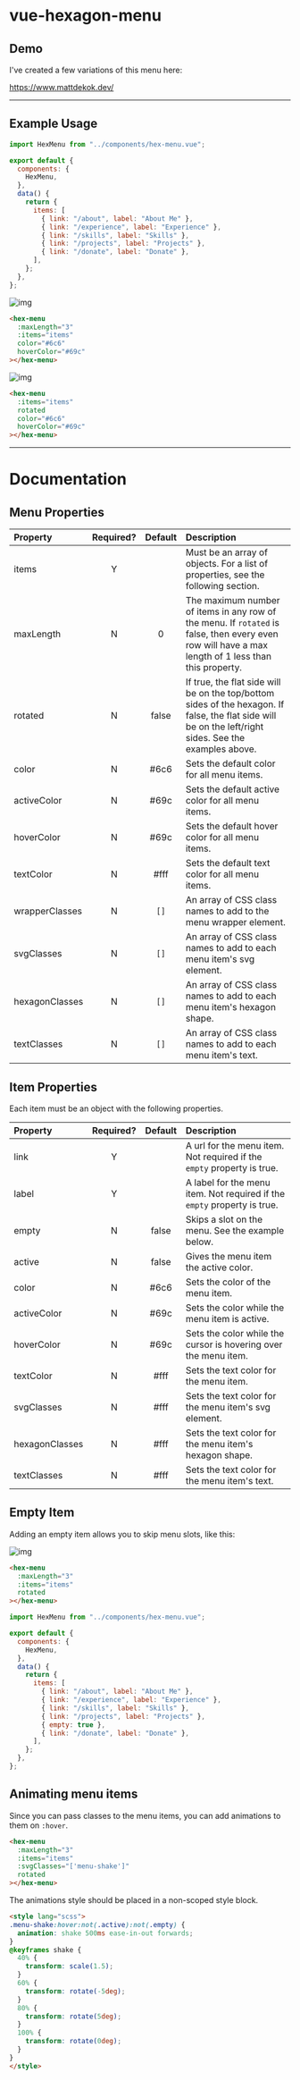 # vue-hexagon-menu

## Demo

I've created a few variations of this menu here:

https://www.mattdekok.dev/

----

## Example Usage

```javascript
import HexMenu from "../components/hex-menu.vue";

export default {
  components: {
    HexMenu,
  },
  data() {
    return {
      items: [
        { link: "/about", label: "About Me" },
        { link: "/experience", label: "Experience" },
        { link: "/skills", label: "Skills" },
        { link: "/projects", label: "Projects" },
        { link: "/donate", label: "Donate" },
      ],
    };
  },
};
```

![img](https://i.imgur.com/o4onSyp.png?1)

```html
<hex-menu
  :maxLength="3"
  :items="items"
  color="#6c6"
  hoverColor="#69c"
></hex-menu>
```

![img](https://i.imgur.com/XGK4ACj.png?1)

```html
<hex-menu
  :items="items"
  rotated
  color="#6c6"
  hoverColor="#69c"
></hex-menu>
```

----
# Documentation

## Menu Properties

| Property | Required? | Default | Description |
| :- | :-: | :-: | :- |
| items | Y | | Must be an array of objects. For a list of properties, see the following section. |
| maxLength | N | 0 | The maximum number of items in any row of the menu. If `rotated` is false, then every even row will have a max length of 1 less than this property. |
| rotated | N | false | If true, the flat side will be on the top/bottom sides of the hexagon. If false, the flat side will be on the left/right sides. See the examples above. |
| color | N | #6c6 | Sets the default color for all menu items. |
| activeColor | N | #69c | Sets the default active color for all menu items. |
| hoverColor | N | #69c | Sets the default hover color for all menu items. |
| textColor | N | #fff | Sets the default text color for all menu items. |
| wrapperClasses | N | `[]` | An array of CSS class names to add to the menu wrapper element. |
| svgClasses | N | `[]` | An array of CSS class names to add to each menu item's svg element. |
| hexagonClasses | N | `[]` | An array of CSS class names to add to each menu item's hexagon shape. |
| textClasses | N | `[]` | An array of CSS class names to add to each menu item's text. |

## Item Properties

Each item must be an object with the following properties.

| Property | Required? | Default | Description |
| :- | :-: | :-: | :- |
| link | Y | | A url for the menu item. Not required if the `empty` property is true. |
| label | Y | | A label for the menu item. Not required if the `empty` property is true. |
| empty | N | false | Skips a slot on the menu. See the example below. |
| active | N | false | Gives the menu item the active color. |
| color | N | #6c6 | Sets the color of the menu item. |
| activeColor | N | #69c | Sets the color while the menu item is active. |
| hoverColor | N | #69c | Sets the color while the cursor is hovering over the menu item. |
| textColor | N | #fff | Sets the text color for the menu item. |
| svgClasses | N | #fff | Sets the text color for the menu item's svg element. |
| hexagonClasses | N | #fff | Sets the text color for the menu item's hexagon shape. |
| textClasses | N | #fff | Sets the text color for the menu item's text. |

## Empty Item

Adding an empty item allows you to skip menu slots, like this:

![img](https://i.imgur.com/3D4zv0N.png?2)

```html
<hex-menu
  :maxLength="3"
  :items="items"
  rotated
></hex-menu>
```

```javascript
import HexMenu from "../components/hex-menu.vue";

export default {
  components: {
    HexMenu,
  },
  data() {
    return {
      items: [
        { link: "/about", label: "About Me" },
        { link: "/experience", label: "Experience" },
        { link: "/skills", label: "Skills" },
        { link: "/projects", label: "Projects" },
        { empty: true },
        { link: "/donate", label: "Donate" },
      ],
    };
  },
};
```

## Animating menu items

Since you can pass classes to the menu items, you can add animations to them on `:hover`.

```html
<hex-menu
  :maxLength="3"
  :items="items"
  :svgClasses="['menu-shake']"
  rotated
></hex-menu>
```

The animations style should be placed in a non-scoped style block.

```html
<style lang="scss">
.menu-shake:hover:not(.active):not(.empty) {
  animation: shake 500ms ease-in-out forwards;
}
@keyframes shake {
  40% {
    transform: scale(1.5);
  }
  60% {
    transform: rotate(-5deg);
  }
  80% {
    transform: rotate(5deg);
  }
  100% {
    transform: rotate(0deg);
  }
}
</style>
```